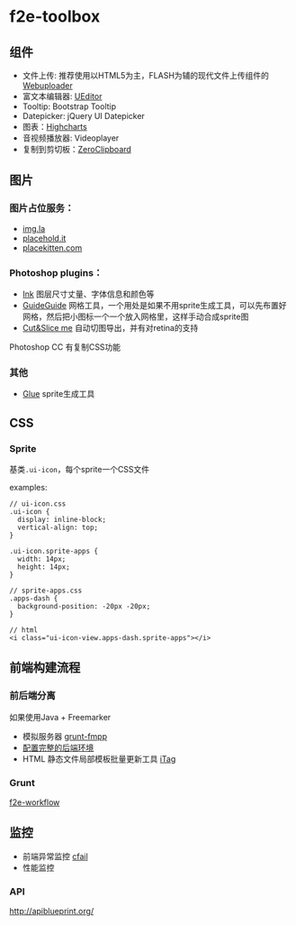 f2e-toolbox
===========


组件
---

 - 文件上传: 推荐使用以HTML5为主，FLASH为辅的现代文件上传组件的[Webuploader](http://fex.baidu.com/webuploader/)
 - 富文本编辑器: [UEditor](http://ueditor.baidu.com/website/)
 - Tooltip: Bootstrap Tooltip
 - Datepicker: jQuery UI Datepicker
 - 图表：[Highcharts](http://www.highcharts.com/)
 - 音视频播放器: Videoplayer
 - 复制到剪切板：[ZeroClipboard](http://zeroclipboard.org/)


图片
---

### 图片占位服务：

 - [img.la](http://img.la)
 - [placehold.it](http://placehold.it)
 - [placekitten.com](http://placekitten.com)

### Photoshop plugins：

 - [Ink](http://ink.chrometaphore.com/) 图层尺寸丈量、字体信息和颜色等
 - [GuideGuide](http://guideguide.me/) 网格工具，一个用处是如果不用sprite生成工具，可以先布置好网格，然后把小图标一个一个放入网格里，这样手动合成sprite图
 - [Cut&Slice me](http://www.cutandslice.me/) 自动切图导出，并有对retina的支持

Photoshop CC 有复制CSS功能

### 其他

 - [Glue](http://glue.readthedocs.org/en/latest/) sprite生成工具


CSS
---

### Sprite

基类`.ui-icon`，每个sprite一个CSS文件

examples: 

    // ui-icon.css
    .ui-icon {
      display: inline-block;
      vertical-align: top;
    }

    .ui-icon.sprite-apps {
      width: 14px;
      height: 14px;
    }

    // sprite-apps.css
    .apps-dash {
      background-position: -20px -20px;
    }

    // html
    <i class="ui-icon-view.apps-dash.sprite-apps"></i>


前端构建流程
----------

### 前后端分离

如果使用Java + Freemarker

 - 模拟服务器 [grunt-fmpp](https://github.com/yun77op/grunt-fmpp)
 - [配置完整的后端环境](http://yun77op.gitcafe.com/2014/05/09/setup-local-java-webapp-environment-using-maven-for-f2e/)
 - HTML 静态文件局部模板批量更新工具 [iTag](https://github.com/aui/itag)

### Grunt

[f2e-workflow](https://github.com/hzlzh/f2e-workflow)

监控
---

 - 前端异常监控 [cfail](https://github.com/yun77op/cfail)
 - 性能监控


### API

http://apiblueprint.org/
